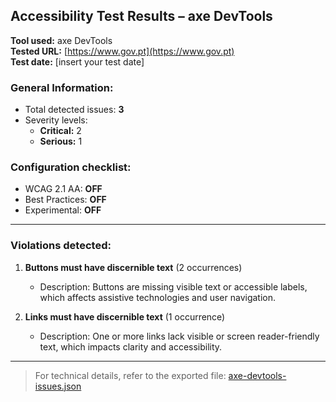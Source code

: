 ## Accessibility Test Results – axe DevTools

**Tool used:** axe DevTools  
**Tested URL:** [https://www.gov.pt](https://www.gov.pt)  
**Test date:** [insert your test date]

### General Information:
- Total detected issues: **3**
- Severity levels:
  - **Critical:** 2
  - **Serious:** 1

### Configuration checklist:
- WCAG 2.1 AA: **OFF**
- Best Practices: **OFF**
- Experimental: **OFF**

---

### Violations detected:

1. **Buttons must have discernible text** (2 occurrences)  
   - Description: Buttons are missing visible text or accessible labels, which affects assistive technologies and user navigation.

2. **Links must have discernible text** (1 occurrence)  
   - Description: One or more links lack visible or screen reader-friendly text, which impacts clarity and accessibility.

---

> For technical details, refer to the exported file: [axe-devtools-issues.json](./docs/axe-devtools-issues.json)

